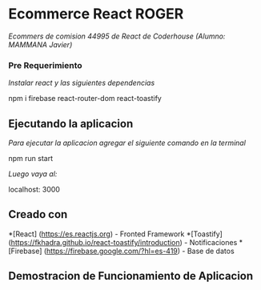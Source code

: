 # Ecommerce React ROGER

_Ecommers de comision 44995 de React de Coderhouse (Alumno: MAMMANA Javier)_

### Pre Requerimiento

_Instalar react y las siguientes dependencias_

npm i firebase react-router-dom react-toastify

## Ejecutando la aplicacion

_Para ejecutar la aplicacion agregar el siguiente comando en la terminal_

npm run start

_Luego vaya al:_

localhost: 3000

## Creado con

*[React] (https://es.reactjs.org) - Fronted Framework
*[Toastify] (https://fkhadra.github.io/react-toastify/introduction) - Notificaciones
*[Firebase] (https://firebase.google.com/?hl=es-419) - Base de datos

## Demostracion de Funcionamiento de Aplicacion

